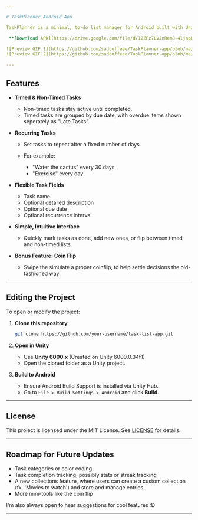 ```yaml
---

# TaskPlanner Android App

TaskPlanner is a minimal, to-do list manager for Android built with Unity. It helps you stay organized with both timed and non-timed tasks, recurring tasks, and a clean interface for managing your day. It's a simple productivity tool I've designed for my own use, with plans for expansion.

 **[Download APK](https://drive.google.com/file/d/12ZPz7LvJnRem8-4ljapB04vRlS-gVv01/view?usp=sharing)**

![Preview GIF 1](https://github.com/sadcoffeee/TaskPlanner-app/blob/main/taskappPreview1.gif)
![Preview GIF 2](https://github.com/sadcoffeee/TaskPlanner-app/blob/main/taskappPreview2.gif)

---
```


##  Features

*  **Timed & Non-Timed Tasks**
    * Non-timed tasks stay active until completed.
    * Timed tasks are grouped by due date, with overdue items shown seperately as "Late Tasks".
*  **Recurring Tasks**

    * Set tasks to repeat after a fixed number of days.
    * For example:

      * "Water the cactus" every 30 days
      * "Exercise" every day

*  **Flexible Task Fields**

    * Task name
    * Optional detailed description
    * Optional due date
    * Optional recurrence interval

*  **Simple, Intuitive Interface**

    * Quickly mark tasks as done, add new ones, or flip between timed and non-timed lists.

*  **Bonus Feature: Coin Flip**

    * Swipe the simulate a proper coinflip, to help settle decisions the old-fashioned way

---

##  Editing the Project

To open or modify the project:

1. **Clone this repository**

   ```bash
   git clone https://github.com/your-username/task-list-app.git
   ```

2. **Open in Unity**

   * Use **Unity 6000.x** (Created on Unity 6000.0.34f1)
   * Open the cloned folder as a Unity project.

3. **Build to Android**

   * Ensure Android Build Support is installed via Unity Hub.
   * Go to `File > Build Settings > Android` and click **Build**.

---

##  License

This project is licensed under the MIT License. See [LICENSE](LICENSE) for details.

---

##  Roadmap for Future Updates

* Task categories or color coding
* Task completion tracking, possibly stats or streak tracking
* A new collections feature, where users can create a custom collection (fx. 'Movies to watch') and store and manage entries
* More mini-tools like the coin flip

I'm also always open to hear suggestions for cool features :D

---
